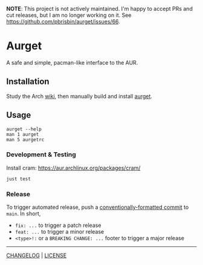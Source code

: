 **NOTE**: This project is not actively maintained. I'm happy to accept PRs and
cut releases, but I am no longer working on it. See https://github.com/pbrisbin/aurget/issues/66.

# Aurget

A safe and simple, pacman-like interface to the AUR.

## Installation

Study the Arch [wiki][], then manually build and install [aurget][].

[wiki]:   https://wiki.archlinux.org/index.php/AUR
[aurget]: https://aur.archlinux.org/packages/aurget/

## Usage

```console
aurget --help
man 1 aurget
man 5 aurgetrc
```

### Development & Testing

Install cram: https://aur.archlinux.org/packages/cram/

```
just test
```

### Release

To trigger automated release, push a [conventionally-formatted commit][cc] to
`main`. In short,

- `fix: ...` to trigger a patch release
- `feat: ...` to trigger a minor release
- `<type>!:` or a `BREAKING CHANGE: ...` footer to trigger a major release

[cc]: https://www.conventionalcommits.org/en/v1.0.0/#summary

---

[CHANGELOG](https://github.com/pbrisbin/aurget/releases) | [LICENSE](./LICENSE)
